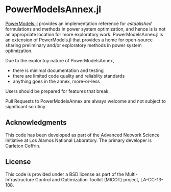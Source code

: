 # PowerModelsAnnex.jl
[PowerModels.jl](https://github.com/lanl-ansi/PowerModels.jl) provides an implementation reference for *established* formulations and methods in power system optimization, and hence is is not an appropriate location for more exploratory work.  PowerModelsAnnex.jl is an extension of PowerModels.jl that provides a home for open-source sharing preliminary and/or exploratory methods in power system optimization.

Due to the exploritoy nature of PowerModelsAnnex,
- there is minimal documentation and testing
- there are limited code quality and reliablity standards
- anything goes in the annex, more-or-less

Users should be prepared for features that break.

Pull Requests to PowerModelsAnnex are always welcome and not subject to significant scrutiny.

## Acknowledgments

This code has been developed as part of the Advanced Network Science Initiative at Los Alamos National Laboratory.
The primary developer is Carleton Coffrin.

## License
This code is provided under a BSD license as part of the Multi-Infrastructure Control and Optimization Toolkit (MICOT) project, LA-CC-13-108.
